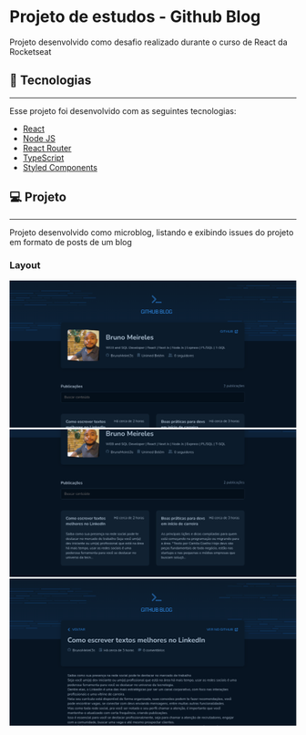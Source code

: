 # Projeto de estudos - Github Blog
Projeto desenvolvido como desafio realizado durante o curso de React da Rocketseat
<h2>🚀 Tecnologias</h2>
<hr>
Esse projeto foi desenvolvido com as seguintes tecnologias:
<ul>
  <li><a href="https://pt-br.reactjs.org" target="_blank">React</a></li>
  <li><a href="https://nodejs.org/en/" target="_blank">Node JS</a></li>
  <li><a href="https://reactrouter.com/en/main" target="_blank">React Router</a></li>
  <li><a href="https://www.typescriptlang.org/" target="_blank">TypeScript</a></li>
  <li><a href="https://styled-components.com/" target="_blank">Styled Components</a></li>
</ul>
<h2>💻 Projeto</h2>
<hr>
<p>
Projeto desenvolvido como microblog, listando e exibindo issues do projeto em formato de posts de um blog
</p>
<div style="align-items: center;">
  <h3>Layout</h3>
  <img src="https://github.com/BrunoMeirel3s/Projeto-Estudo-GitHubBlog/blob/main/screenshots/screen1.png" width="600px"  height="auto"></img>
  <img src="https://github.com/BrunoMeirel3s/Projeto-Estudo-GitHubBlog/blob/main/screenshots/screen2.png" width="600px"  height="auto"></img>
  <img src="https://github.com/BrunoMeirel3s/Projeto-Estudo-GitHubBlog/blob/main/screenshots/screen3.png" width="600px"  height="auto"></img>
</div>
